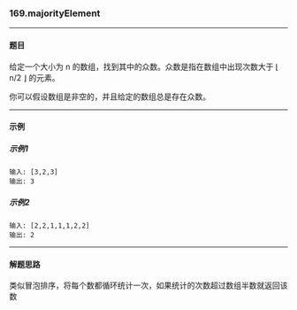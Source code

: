 ### 169.majorityElement
----
#### 题目
给定一个大小为 n 的数组，找到其中的众数。众数是指在数组中出现次数大于 ⌊ n/2 ⌋ 的元素。

你可以假设数组是非空的，并且给定的数组总是存在众数。

----
#### 示例
##### 示例1
```
输入: [3,2,3]
输出: 3
```
##### 示例2
```
输入: [2,2,1,1,1,2,2]
输出: 2
```
----
#### 解题思路
类似冒泡排序，将每个数都循环统计一次，如果统计的次数超过数组半数就返回该数